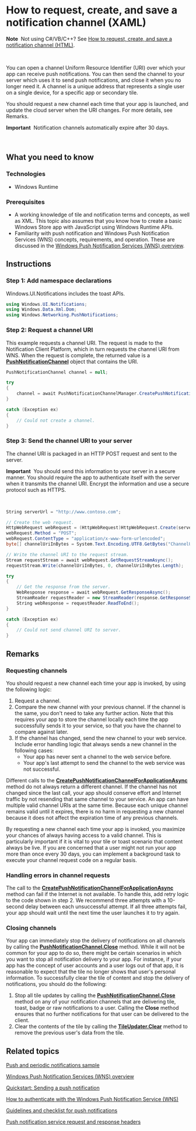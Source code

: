 ﻿---
Title: How to request, create, and save a notification channel (XAML) (Windows)
TOCTitle: How to request, create, and save a notification channel (XAML)
ms:assetid: 6C35026D-B162-45a6-8CCB-C2D999E95CEE
ms:mtpsurl: https://msdn.microsoft.com/en-us/library/Hh868221(v=Win.10)
ms:contentKeyID: 45725025
ms.date: 08/31/2015
mtps_version: v=Win.10
dev_langs:
- csharp
---

# How to request, create, and save a notification channel (XAML)

**Note**  Not using C\#/VB/C++? See [How to request, create, and save a notification channel (HTML)](https://msdn.microsoft.com/en-us/library/Hh465412).

 

You can open a channel Uniform Resource Identifier (URI) over which your app can receive push notifications. You can then send the channel to your server which uses it to send push notifications, and close it when you no longer need it. A channel is a unique address that represents a single user on a single device, for a specific app or secondary tile.

You should request a new channel each time that your app is launched, and update the cloud server when the URI changes. For more details, see Remarks.

**Important**  Notification channels automatically expire after 30 days.

 

## What you need to know

### Technologies

  - Windows Runtime

### Prerequisites

  - A working knowledge of tile and notification terms and concepts, as well as XML. This topic also assumes that you know how to create a basic Windows Store app with JavaScript using Windows Runtime APIs.
  - Familiarity with push notification and Windows Push Notification Services (WNS) concepts, requirements, and operation. These are discussed in the [Windows Push Notification Services (WNS) overview](hh913756\(v=win.10\).md).

## Instructions

### Step 1: Add namespace declarations

Windows.UI.Notifications includes the toast APIs.

``` csharp
using Windows.UI.Notifications;
using Windows.Data.Xml.Dom;
using Windows.Networking.PushNotifications;
```

### Step 2: Request a channel URI

This example requests a channel URI. The request is made to the Notification Client Platform, which in turn requests the channel URI from WNS. When the request is complete, the returned value is a [**PushNotificationChannel**](https://msdn.microsoft.com/en-us/library/BR241283) object that contains the URI.

``` csharp
PushNotificationChannel channel = null;

try
{
    channel = await PushNotificationChannelManager.CreatePushNotificationChannelForApplicationAsync();
}

catch (Exception ex)
{ 
    // Could not create a channel. 
}
```

### Step 3: Send the channel URI to your server

The channel URI is packaged in an HTTP POST request and sent to the server.

**Important**  You should send this information to your server in a secure manner. You should require the app to authenticate itself with the server when it transmits the channel URI. Encrypt the information and use a secure protocol such as HTTPS.

 

``` csharp
String serverUrl = "http://www.contoso.com";

// Create the web request.
HttpWebRequest webRequest = (HttpWebRequest)HttpWebRequest.Create(serverUrl);
webRequest.Method = "POST";
webRequest.ContentType = "application/x-www-form-urlencoded";
byte[] channelUriInBytes = System.Text.Encoding.UTF8.GetBytes("ChannelUri=" + channel.Uri);

// Write the channel URI to the request stream.
Stream requestStream = await webRequest.GetRequestStreamAsync();
requestStream.Write(channelUriInBytes, 0, channelUriInBytes.Length);

try
{
    // Get the response from the server.
    WebResponse response = await webRequest.GetResponseAsync();
    StreamReader requestReader = new StreamReader(response.GetResponseStream());
    String webResponse = requestReader.ReadToEnd();
}

catch (Exception ex)
{
    // Could not send channel URI to server.
}
```

## Remarks

### Requesting channels

You should request a new channel each time your app is invoked, by using the following logic:

1.  Request a channel.
2.  Compare the new channel with your previous channel. If the channel is the same, you don't need to take any further action. Note that this requires your app to store the channel locally each time the app successfully sends it to your service, so that you have the channel to compare against later.
3.  If the channel has changed, send the new channel to your web service. Include error handling logic that always sends a new channel in the following cases:
      - Your app has never sent a channel to the web service before.
      - Your app's last attempt to send the channel to the web service was not successful.

Different calls to the [**CreatePushNotificationChannelForApplicationAsync**](https://msdn.microsoft.com/en-us/library/BR241285) method do not always return a different channel. If the channel has not changed since the last call, your app should conserve effort and Internet traffic by not resending that same channel to your service. An app can have multiple valid channel URIs at the same time. Because each unique channel remains valid until it expires, there is no harm in requesting a new channel because it does not affect the expiration time of any previous channels.

By requesting a new channel each time your app is invoked, you maximize your chances of always having access to a valid channel. This is particularly important if it is vital to your tile or toast scenario that content always be live. If you are concerned that a user might not run your app more than once every 30 days, you can implement a background task to execute your channel request code on a regular basis.

### Handling errors in channel requests

The call to the [**CreatePushNotificationChannelForApplicationAsync**](https://msdn.microsoft.com/en-us/library/BR241285) method can fail if the Internet is not available. To handle this, add retry logic to the code shown in step 2. We recommend three attempts with a 10-second delay between each unsuccessful attempt. If all three attempts fail, your app should wait until the next time the user launches it to try again.

### Closing channels

Your app can immediately stop the delivery of notifications on all channels by calling the [**PushNotificationChannel.Close**](https://msdn.microsoft.com/en-us/library/BR241289) method. While it will not be common for your app to do so, there might be certain scenarios in which you want to stop all notification delivery to your app. For instance, if your app has the concept of user accounts and a user logs out of that app, it is reasonable to expect that the tile no longer shows that user's personal information. To successfully clear the tile of content and stop the delivery of notifications, you should do the following:

1.  Stop all tile updates by calling the [**PushNotificationChannel.Close**](https://msdn.microsoft.com/en-us/library/BR241289) method on any of your notification channels that are delivering tile, toast, badge or raw notifications to a user. Calling the **Close** method ensures that no further notifications for that user can be delivered to the client.
2.  Clear the contents of the tile by calling the [**TileUpdater.Clear**](https://msdn.microsoft.com/en-us/library/BR208629) method to remove the previous user's data from the tile.

## Related topics

[Push and periodic notifications sample](https://go.microsoft.com/fwlink/p/?linkid=231476)

[Windows Push Notification Services (WNS) overview](hh913756\(v=win.10\).md)

[Quickstart: Sending a push notification](hh868252\(v=win.10\).md)

[How to authenticate with the Windows Push Notification Service (WNS)](hh868206\(v=win.10\).md)

[Guidelines and checklist for push notifications](https://msdn.microsoft.com/en-us/library/Hh761462)

[Push notification service request and response headers](hh868245\(v=win.10\).md)

